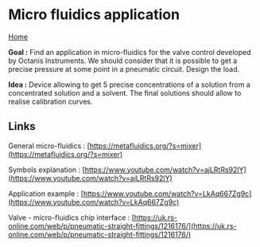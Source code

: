 # Micro fluidics application

[Home](../../README.md)

__Goal :__ Find an application in micro-fluidics for the valve control developed by Octanis Instruments. We should consider that it is possible to get a precise pressure at some point in a pneumatic circuit. Design the load.

__Idea :__ Device allowing to get 5 precise concentrations of a solution from a concentrated solution and a solvent. The final solutions should allow to realise calibration curves.

## Links

General micro-fluidics : [https://metafluidics.org/?s=mixer](https://metafluidics.org/?s=mixer)

Symbols explanation : [https://www.youtube.com/watch?v=ajLRtRs92lY](https://www.youtube.com/watch?v=ajLRtRs92lY)

Application example : [https://www.youtube.com/watch?v=LkAq667Zg9c](https://www.youtube.com/watch?v=LkAq667Zg9c)



Valve - micro-fluidics chip interface : [https://uk.rs-online.com/web/p/pneumatic-straight-fittings/1216176/](https://uk.rs-online.com/web/p/pneumatic-straight-fittings/1216176/)